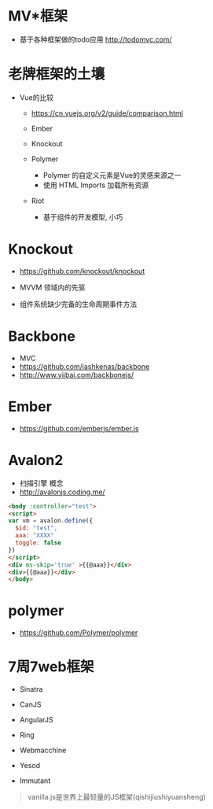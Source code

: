 # MV*框架

- 基于各种框架做的todo应用 http://todomvc.com/

# 老牌框架的土壤

- Vue的比较

  - <https://cn.vuejs.org/v2/guide/comparison.html>
  - Ember
  - Knockout
  - Polymer

    - Polymer 的自定义元素是Vue的灵感来源之一
    - 使用 HTML Imports 加载所有资源

  - Riot

    - 基于组件的开发模型, 小巧

# Knockout

- <https://github.com/knockout/knockout>

- MVVM 领域内的先驱

- 组件系统缺少完备的生命周期事件方法

# Backbone

- MVC
- <https://github.com/jashkenas/backbone>
- <http://www.yiibai.com/backbonejs/>

# Ember

- <https://github.com/emberjs/ember.js>

# Avalon2

- 扫描引擎 概念
- <http://avalonjs.coding.me/>

```html
<body :controller="test">
<script>
var vm = avalon.define({
  $id: "test",
  aaa: "XXXX"
  toggle: false
})
</script>
<div ms-skip='true' >{{@aaa}}</div>
<div>{{@aaa}}</div>
</body>
```

# polymer

- <https://github.com/Polymer/polymer>

# 7周7web框架

- Sinatra

- CanJS

- AngularJS

- Ring

- Webmacchine

- Yesod

- Immutant

> vanilla.js是世界上最轻量的JS框架(qishijiushiyuansheng)
